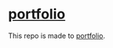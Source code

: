 # [portfolio](https://hiramatsuyuusuke.github.io/portfolio/index.html)
This repo is made to [portfolio](https://hiramatsuyuusuke.github.io/portfolio/index.html).
